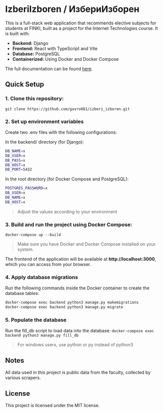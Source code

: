 # IzberiIzboren / ИзбериИзборен

This is a full-stack web application that recommends elective subjects for students at FINKI, built as a project for the Internet Technologies course. It is built with:

- **Backend:** Django
- **Frontend:** React with TypeScript and Vite
- **Database:** PostgreSQL
- **Containerized:** Using Docker and Docker Compose

The full documentation can be found [here](https://develop.finki.ukim.mk/projects/izberi_izboren).

## Quick Setup

### 1. Clone this repository:

`git clone https://github.com/gavro081/izberi_izboren.git`

### 2. Set up environment variables

Create two .env files with the following configurations:

In the backend/ directory (for Django):

```bash
DB_NAME=x
DB_USER=x
DB_PASS=x
DB_HOST=x
DB_PORT=5432
```

In the root directory (for Docker Compose and PostgreSQL):

```bash
POSTGRES_PASSWORD=x
DB_USER=x
DB_NAME=x
DB_HOST=x
```

> Adjust the values according to your environment

### 3. Build and run the project using Docker Compose:

`docker-compose up --build`

> Make sure you have Docker and Docker Compose installed on your system.

The frontend of the application will be available at **http://localhost:3000**, which you can access from your browser.

### 4. Apply database migrations

Run the following commands inside the Docker container to create the database tables:

```bash
docker-compose exec backend python3 manage.py makemigrations
docker-compose exec backend python3 manage.py migrate
```

### 5. Populate the database

Run the fill_db script to load data into the database:
`docker-compose exec backend python3 manage.py fill_db`

> For windows users, use python or py instead of python3

## Notes

All data used in this project is public data from the faculty, collected by various scrapers.

## License

This project is licensed under the MIT license.
